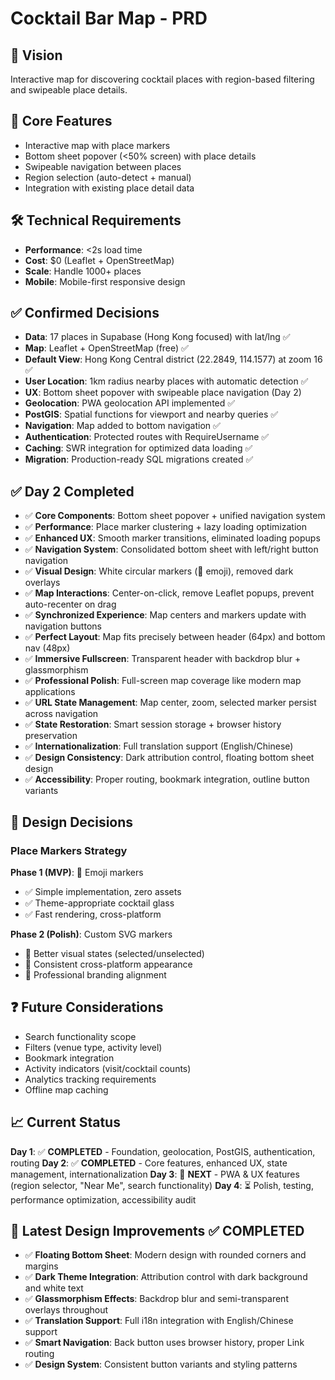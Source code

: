 # Cocktail Bar Map - PRD

## 🎯 Vision
Interactive map for discovering cocktail places with region-based filtering and swipeable place details.

## 🔧 Core Features
- Interactive map with place markers
- Bottom sheet popover (<50% screen) with place details
- Swipeable navigation between places
- Region selection (auto-detect + manual)
- Integration with existing place detail data

## 🛠 Technical Requirements
- **Performance**: <2s load time
- **Cost**: $0 (Leaflet + OpenStreetMap)
- **Scale**: Handle 1000+ places
- **Mobile**: Mobile-first responsive design

## ✅ Confirmed Decisions
- **Data**: 17 places in Supabase (Hong Kong focused) with lat/lng ✅
- **Map**: Leaflet + OpenStreetMap (free) ✅
- **Default View**: Hong Kong Central district (22.2849, 114.1577) at zoom 16 ✅
- **User Location**: 1km radius nearby places with automatic detection ✅
- **UX**: Bottom sheet popover with swipeable place navigation (Day 2)
- **Geolocation**: PWA geolocation API implemented ✅
- **PostGIS**: Spatial functions for viewport and nearby queries ✅
- **Navigation**: Map added to bottom navigation ✅
- **Authentication**: Protected routes with RequireUsername ✅
- **Caching**: SWR integration for optimized data loading ✅
- **Migration**: Production-ready SQL migrations created ✅

## ✅ Day 2 Completed
- ✅ **Core Components**: Bottom sheet popover + unified navigation system
- ✅ **Performance**: Place marker clustering + lazy loading optimization
- ✅ **Enhanced UX**: Smooth marker transitions, eliminated loading popups
- ✅ **Navigation System**: Consolidated bottom sheet with left/right button navigation
- ✅ **Visual Design**: White circular markers (🍹 emoji), removed dark overlays
- ✅ **Map Interactions**: Center-on-click, remove Leaflet popups, prevent auto-recenter on drag
- ✅ **Synchronized Experience**: Map centers and markers update with navigation buttons
- ✅ **Perfect Layout**: Map fits precisely between header (64px) and bottom nav (48px)
- ✅ **Immersive Fullscreen**: Transparent header with backdrop blur + glassmorphism
- ✅ **Professional Polish**: Full-screen map coverage like modern map applications
- ✅ **URL State Management**: Map center, zoom, selected marker persist across navigation
- ✅ **State Restoration**: Smart session storage + browser history preservation
- ✅ **Internationalization**: Full translation support (English/Chinese)
- ✅ **Design Consistency**: Dark attribution control, floating bottom sheet design
- ✅ **Accessibility**: Proper routing, bookmark integration, outline button variants

## 🎨 Design Decisions
### Place Markers Strategy
**Phase 1 (MVP)**: 🍹 Emoji markers
- ✅ Simple implementation, zero assets
- ✅ Theme-appropriate cocktail glass
- ✅ Fast rendering, cross-platform

**Phase 2 (Polish)**: Custom SVG markers  
- 🎯 Better visual states (selected/unselected)
- 🎯 Consistent cross-platform appearance
- 🎯 Professional branding alignment

## ❓ Future Considerations
- Search functionality scope
- Filters (venue type, activity level)
- Bookmark integration
- Activity indicators (visit/cocktail counts)
- Analytics tracking requirements
- Offline map caching

## 📈 Current Status
**Day 1**: ✅ **COMPLETED** - Foundation, geolocation, PostGIS, authentication, routing
**Day 2**: ✅ **COMPLETED** - Core features, enhanced UX, state management, internationalization
**Day 3**: 🔄 **NEXT** - PWA & UX features (region selector, "Near Me", search functionality)
**Day 4**: ⏳ Polish, testing, performance optimization, accessibility audit

## 🎨 Latest Design Improvements ✅ COMPLETED
- ✅ **Floating Bottom Sheet**: Modern design with rounded corners and margins
- ✅ **Dark Theme Integration**: Attribution control with dark background and white text
- ✅ **Glassmorphism Effects**: Backdrop blur and semi-transparent overlays throughout
- ✅ **Translation Support**: Full i18n integration with English/Chinese support
- ✅ **Smart Navigation**: Back button uses browser history, proper Link routing
- ✅ **Design System**: Consistent button variants and styling patterns

